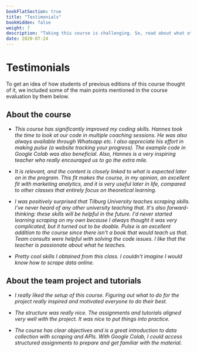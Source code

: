 ```yaml
---
bookFlatSection: true
title: "Testimonials"
bookHidden: false
weight: 7
description: "Taking this course is challenging. So, read about what other students have to say about its usefulness!"
date: 2020-07-24
---
```


# Testimonials

To get an idea of how students of previous editions of this course thought of it, we included some of the main points mentioned in the course evaluation by them below.

## About the course
- _This course has significantly improved my
coding skills. Hannes took the time to look at our
code in multiple coaching sessions. He was also
always available through Whatsapp etc. I also
appreciate his effort in making pulse (a
website tracking your progress). The example code
in Google Colab was also beneficial. Also,
Hannes is a very inspiring teacher who really
encouraged us to go the extra mile._

- _It is relevant, and the content is closely linked
to what is expected later on in the program. This
fit makes the course, in my opinion, an excellent fit
with marketing analytics, and it is very useful later
in life, compared to other classes that entirely focus
on theoretical learning._

- _I was positively surprised that Tilburg
University teaches scraping skills. I've never heard
of any other university teaching that. It's also
forward-thinking: these skills will be helpful in the
future. I'd never started learning scraping on my own
because I always thought it was very complicated, but
it turned out to be doable. Pulse is an excellent
addition to the course since there isn't a book that
would teach us that. Team consults were helpful
with solving the code issues. I like that the teacher
is passionate about what he teaches._

- _Pretty cool skills I obtained from this class.
I couldn't imagine I would know how to scrape data
online._

## About the team project and tutorials

- _I really liked the setup of this course. Figuring
out what to do for the project really
inspired and motivated everyone to do their best._

- _The structure was really nice. The assignments
and tutorials aligned very well with the project. It
was nice to put things into practice._

- _The course has clear objectives and is a great
introduction to data collection with scraping and
APIs. With Google Colab, I could access 
structured assignments to prepare and get familiar
with the material._

